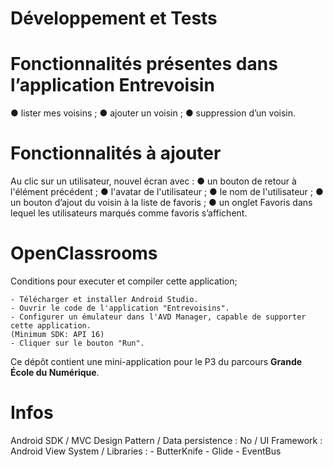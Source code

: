 # Développement et Tests

# Fonctionnalités présentes dans l’application Entrevoisin
● lister mes voisins ;
● ajouter un voisin ;
● suppression d’un voisin.

# Fonctionnalités à ajouter 
Au clic sur un utilisateur, nouvel écran avec :
● un bouton de retour à l'élément précédent ;
● l'avatar de l'utilisateur ;
● le nom de l'utilisateur ;
● un bouton d’ajout du voisin à la liste de favoris ;
● un onglet Favoris dans lequel les utilisateurs marqués comme favoris s’affichent.

# OpenClassrooms
Conditions pour executer et compiler cette application;

    - Télécharger et installer Android Studio.
    - Ouvrir le code de l'application "Entrevoisins".
    - Configurer un émulateur dans l'AVD Manager, capable de supporter cette application. 
    (Minimum SDK: API 16) 
    - Cliquer sur le bouton "Run".

Ce dépôt contient une mini-application pour le P3 du parcours **Grande École du Numérique**.

# Infos

Android SDK / MVC Design Pattern / Data persistence : No / UI Framework : Android View System / Libraries : - ButterKnife - Glide - EventBus
